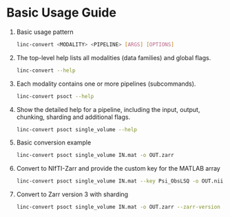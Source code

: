 # Basic Usage Guide

1. Basic usage pattern
    ```bash
    linc-convert <MODALITY> <PIPELINE> [ARGS] [OPTIONS]
    ```
2. The top-level help lists all modalities (data families) and global flags.
    ```bash
    linc-convert --help
    ```
3. Each modality contains one or more pipelines (subcommands).
    ```bash
    linc-convert psoct --help
    ```
4. Show the detailed help for a pipeline, including the input, output, chunking, sharding and additional flags.
    ```bash
    linc-convert psoct single_volume --help
    ```
5. Basic conversion example
    ```bash
    linc-convert psoct single_volume IN.mat -o OUT.zarr
    ```
6. Convert to NIfTI-Zarr and provide the custom key for the MATLAB array
    ```bash
    linc-convert psoct single_volume IN.mat --key Psi_ObsLSQ -o OUT.nii.zarr
    ```
7. Convert to Zarr version 3 with sharding
    ```bash
    linc-convert psoct single_volume IN.mat -o OUT.zarr --zarr-version 3 --shard 1024
    ```
